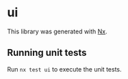 # ui

This library was generated with [Nx](https://nx.dev).

## Running unit tests

Run `nx test ui` to execute the unit tests.
